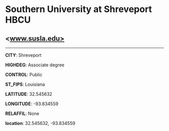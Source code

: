 # Southern University at Shreveport HBCU
## <www.susla.edu>
---
**CITY**: Shreveport

**HIGHDEG**: Associate degree

**CONTROL**: Public

**ST_FIPS**: Louisiana

**LATITUDE**: 32.545632

**LONGITUDE**: -93.834559

**RELAFFIL**: None

**location**: 32.545632, -93.834559